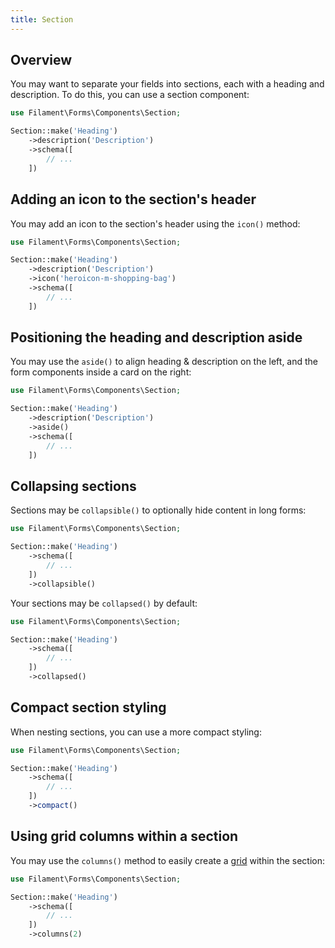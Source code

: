 ```yaml
---
title: Section
---
```


## Overview

You may want to separate your fields into sections, each with a heading and description. To do this, you can use a section component:

```php
use Filament\Forms\Components\Section;

Section::make('Heading')
    ->description('Description')
    ->schema([
        // ...
    ])
```

## Adding an icon to the section's header

You may add an icon to the section's header using the `icon()` method:

```php
use Filament\Forms\Components\Section;

Section::make('Heading')
    ->description('Description')
    ->icon('heroicon-m-shopping-bag')
    ->schema([
        // ...
    ])
```

## Positioning the heading and description aside

You may use the `aside()` to align heading & description on the left, and the form components inside a card on the right:

```php
use Filament\Forms\Components\Section;

Section::make('Heading')
    ->description('Description')
    ->aside()
    ->schema([
        // ...
    ])
```

## Collapsing sections

Sections may be `collapsible()` to optionally hide content in long forms:

```php
use Filament\Forms\Components\Section;

Section::make('Heading')
    ->schema([
        // ...
    ])
    ->collapsible()
```

Your sections may be `collapsed()` by default:

```php
use Filament\Forms\Components\Section;

Section::make('Heading')
    ->schema([
        // ...
    ])
    ->collapsed()
```

## Compact section styling

When nesting sections, you can use a more compact styling:

```php
use Filament\Forms\Components\Section;

Section::make('Heading')
    ->schema([
        // ...
    ])
    ->compact()
```

## Using grid columns within a section

You may use the `columns()` method to easily create a [grid](grid) within the section:

```php
use Filament\Forms\Components\Section;

Section::make('Heading')
    ->schema([
        // ...
    ])
    ->columns(2)
```
